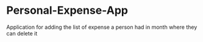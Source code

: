# Personal-Expense-App
 Application for adding the list of expense a person had in month where they can delete it 
